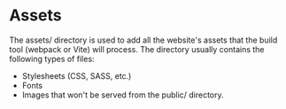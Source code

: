 # Assets

The assets/ directory is used to add all the website's assets that the build tool (webpack or Vite) will process.
The directory usually contains the following types of files:

* Stylesheets (CSS, SASS, etc.)
* Fonts
* Images that won't be served from the public/ directory.